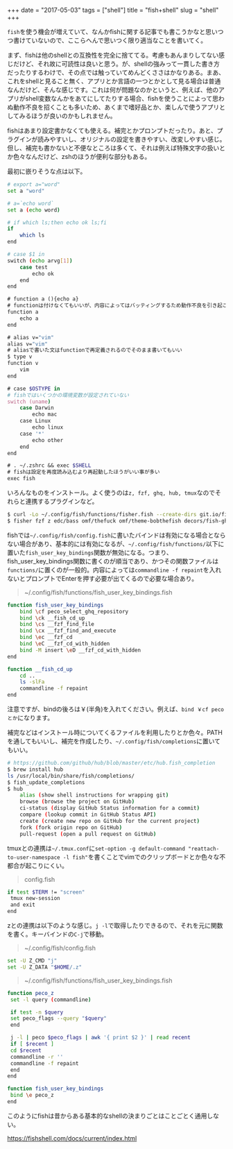 +++
date = "2017-05-03"
tags = ["shell"]
title = "fish+shell"
slug = "shell"
+++

`fish`を使う機会が増えていて、なんかfishに関する記事でも書こうかなと思いつつ書けていないので、ここらへんで思いつく限り適当なことを書いてく。

まず、fishは他のshellとの互換性を完全に捨ててる。考慮もあんまりしてない感じだけど、それ故に可読性は良いと思う。が、shellの強みって一貫した書き方だったりするわけで、その点では触っていてめんどくささはかなりある。まあ、これをshellと見ること無く、アプリとか言語の一つとかとして見る場合は普通なんだけど、そんな感じです。これは何が問題なのかというと、例えば、他のアプリがshell変数なんかをあてにしてたりする場合、fishを使うことによって思わぬ動作不良を招くことも多いため、あくまで嗜好品とか、楽しんで使うアプリとしてみるほうが良いのかもしれません。

fishはあまり設定書かなくても使える。補完とかプロンプトだったり。あと、プラグインが読みやすいし、オリジナルの設定を書きやすい、改変しやすい感じ。但し、補完も書かないと不便なところは多くて、それは例えば特殊文字の扱いとか色々なんだけど、zshのほうが便利な部分もある。

最初に嵌りそうな点は以下。

```bash
# export a="word"
set a "word"

# a=`echo word`
set a (echo word)

# if which ls;then echo ok ls;fi
if
	which ls
end

# case $1 in
switch (echo arvg[1])
	case test
		echo ok
	end
end

# function a (){echo a}
# functionは付けなくてもいいが、内容によってはバッティングするため動作不良を引き起こす可能性あり
function a
	echo a
end

# alias v="vim"
alias v="vim"
# aliasで書いた文はfunctionで再定義されるのでそのまま書いてもいい
$ type v
function v
	vim
end

# case $OSTYPE in
# fishではいくつかの環境変数が設定されていない
switch (uname)
	case Darwin 
		echo mac
	case Linux
		echo linux
	case '*'
		echo other
	end
end

# . ~/.zshrc && exec $SHELL
# fishは設定を再度読み込むより再起動したほうがいい事が多い
exec fish
```

いろんなものをインストール。よく使うのは`z, fzf, ghq, hub, tmux`なのでそれらと連携するプラグインなど。

```bash
$ curl -Lo ~/.config/fish/functions/fisher.fish --create-dirs git.io/fisher
$ fisher fzf z edc/bass omf/thefuck omf/theme-bobthefish decors/fish-ghq
```

fishでは`~/.config/fish/config.fish`に書いたバインドは有効になる場合とならない場合があり、基本的には有効になるが、`~/.config/fish/functions/`以下に置いた`fish_user_key_bindings`関数が無効になる。つまり、fish_user_key_bindings関数に書くのが順当であり、かつその関数ファイルは`functions/`に置くのが一般的。内容によっては`commandline -f repaint`を入れないとプロンプトでEnterを押す必要が出てくるので必要な場合あり。

> ~/.config/fish/functions/fish_user_key_bindings.fish

```bash
function fish_user_key_bindings
	bind \cf peco_select_ghq_repository
	bind \ck __fish_cd_up
	bind \cs __fzf_find_file
	bind \cx __fzf_find_and_execute
	bind \ec __fzf_cd
	bind \eC __fzf_cd_with_hidden
	bind -M insert \eD __fzf_cd_with_hidden
end

function __fish_cd_up
	cd ..
	ls -slFa
	commandline -f repaint
end
```

注意ですが、bindの後ろは￥(半角)を入れてください。例えば、`bind ￥cf pecoとか`になります。

補完などはインストール時についてくるファイルを利用したりとか色々。PATHを通してもいいし、補完を作成したり、`~/.config/fish/completions`に置いてもいい。

```bash
# https://github.com/github/hub/blob/master/etc/hub.fish_completion
$ brew install hub
ls /usr/local/bin/share/fish/completions/
$ fish_update_completions
$ hub
	alias (show shell instructions for wrapping git)
	browse (browse the project on GitHub)
	ci-status (display GitHub Status information for a commit)
	compare (lookup commit in GitHub Status API)
	create (create new repo on GitHub for the current project)
	fork (fork origin repo on GitHub)
	pull-request (open a pull request on GitHub)
```


tmuxとの連携は`~/.tmux.conf`に`set-option -g default-command "reattach-to-user-namespace -l fish"`を書くことでvimでのクリップボードとか色々な不都合が起こりにくい。

> config.fish 

```bash
if test $TERM != "screen"
 tmux new-session
 and exit
end
```

zとの連携は以下のような感じ。`j -l`で取得したりできるので、それを元に関数を書く。キーバインドの`C-j`で移動。

> ~/.config/fish/config.fish

```bash
set -U Z_CMD "j"
set -U Z_DATA "$HOME/.z"
```

> ~/.config/fish/functions/fish_user_key_bindings.fish

```bash
function peco_z
 set -l query (commandline)

 if test -n $query
 set peco_flags --query "$query"
 end

 j -l | peco $peco_flags | awk '{ print $2 }' | read recent
 if [ $recent ]
 cd $recent
 commandline -r ''
 commandline -f repaint
 end
end

function fish_user_key_bindings
 bind \e peco_z
end
```

このようにfishは昔からある基本的なshellの決まりごとはことごとく通用しない。

https://fishshell.com/docs/current/index.html

